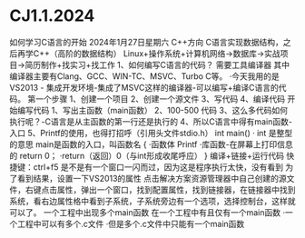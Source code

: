 # CJ1.1.2024
如何学习C语言的开始
2024年1月27日星期六
C++方向
C语言实现数据结构，之后再学C++（高阶的数据结构）
Linux+操作系统+计算机网络→数据库→实战项目→简历制作+找实习+找工作
1、如何编写C语言的代码？
需要工具编译器
其中编译器主要有Clang、GCC、WIN-TC、MSVC、Turbo C等。
·今天我用的是VS2013 - 集成开发环境-集成了MSVC这样的编译器-可以编写+编译C语言的代码。
第一个步骤
1、创建一个项目
2、创建一个源文件
3、写代码
4、编译代码
开始编写代码
1、写出主函数（main函数）
2、100-500 代码
3、这么多代码如何执行呢？-C语言是从主函数的第一行还是执行的
4、所以C语言中得有main函数-入口
5、Printf的使用，也得打招呼（引用头文件stdio.h）
int main()          · int 是整型的意思 main是函数的入口，叫函数名
{                   ·函数体
     Printf         ·库函数-在屏幕上打印信息的
 return 0；         ·return（返回）0（与int形成收尾呼应）
}
编译+链接+运行代码
快捷键：ctrl+f5
是不是有一个窗口一闪而过，因为这是程序执行太快，没有看到
为了看到结果，设置一下VS2013的属性
点击解决方案资源管理器中自己创建的源文件，右键点击属性，弹出一个窗口，找到配置属性，找到链接器，在链接器中找到系统，看右边属性格中看到子系统，子系统旁边有一个选项，选择控制台，这样就可以了。
一个工程中出现多个main函数
在一个工程中有且仅有一个main函数
·一个工程中可以有多个.c文件
·但是多个.c文件中只能有一个main函数

